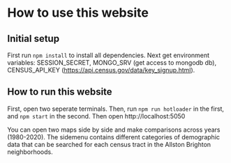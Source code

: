 # How to use this website

## Initial setup

First run ` npm install ` to install all dependencies. Next get environment variables: SESSION_SECRET, MONGO_SRV (get access to mongodb db), CENSUS_API_KEY (https://api.census.gov/data/key_signup.html).  

## How to run this website

First,  open two seperate terminals. Then, run `npm run hotloader` in the first, and `npm start` in the second.
Then open http://localhost:5050  

You can open two maps side by side and make comparisons across years (1980-2020). The sidemenu contains different categories of demographic data that can be searched for each census tract in the Allston Brighton neighborhoods.
